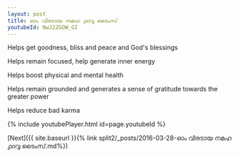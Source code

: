 ```yaml
---
layout: post
title: ഓം വിരടായ നമഹ ൧൦൮ ടൈംസ്
youtubeId: NwJ2ZGOW_GI
---
```

 
 
Helps get goodness, bliss and peace and God's blessings
 
Helps remain focused, help generate inner energy 
 
Helps boost physical and mental health 
 
Helps remain grounded and generates a sense of gratitude towards the greater power 
 
Helps reduce bad karma
 
 
 
 


{% include youtubePlayer.html id=page.youtubeId %}
 
[Next]({{ site.baseurl }}{% link  split2/_posts/2016-03-28-ഓം വിരടായ നമഹ ൧൦൮ ടൈംസ്.md%})
 
